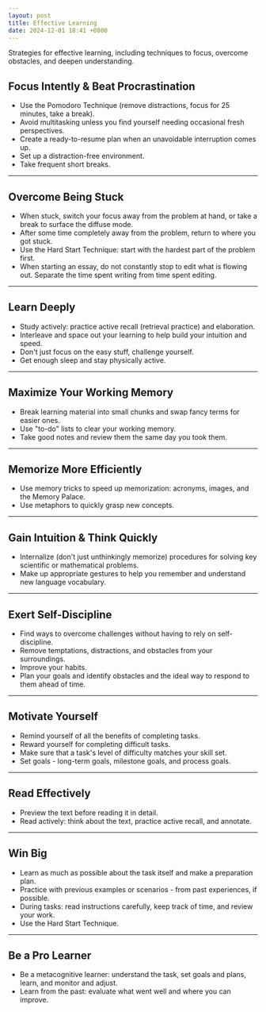 ```yaml
---
layout: post
title: Effective Learning
date: 2024-12-01 18:41 +0800
---
```


Strategies for effective learning, including techniques to focus, overcome obstacles, and deepen understanding.

## Focus Intently & Beat Procrastination

- Use the Pomodoro Technique (remove distractions, focus for 25 minutes, take a break).
- Avoid multitasking unless you find yourself needing occasional fresh perspectives.
- Create a ready-to-resume plan when an unavoidable interruption comes up.
- Set up a distraction-free environment.
- Take frequent short breaks.

---

## Overcome Being Stuck

- When stuck, switch your focus away from the problem at hand, or take a break to surface the diffuse mode.
- After some time completely away from the problem, return to where you got stuck.
- Use the Hard Start Technique: start with the hardest part of the problem first.
- When starting an essay, do not constantly stop to edit what is flowing out. Separate the time spent writing from time spent editing.

---

## Learn Deeply

- Study actively: practice active recall (retrieval practice) and elaboration.
- Interleave and space out your learning to help build your intuition and speed.
- Don't just focus on the easy stuff, challenge yourself.
- Get enough sleep and stay physically active.

---

## Maximize Your Working Memory

- Break learning material into small chunks and swap fancy terms for easier ones.
- Use "to-do" lists to clear your working memory.
- Take good notes and review them the same day you took them.

---

## Memorize More Efficiently

- Use memory tricks to speed up memorization: acronyms, images, and the Memory Palace.
- Use metaphors to quickly grasp new concepts.

---

## Gain Intuition & Think Quickly

- Internalize (don't just unthinkingly memorize) procedures for solving key scientific or mathematical problems.
- Make up appropriate gestures to help you remember and understand new language vocabulary.

---

## Exert Self-Discipline

- Find ways to overcome challenges without having to rely on self-discipline.
- Remove temptations, distractions, and obstacles from your surroundings.
- Improve your habits.
- Plan your goals and identify obstacles and the ideal way to respond to them ahead of time.

---

## Motivate Yourself

- Remind yourself of all the benefits of completing tasks.
- Reward yourself for completing difficult tasks.
- Make sure that a task's level of difficulty matches your skill set.
- Set goals - long-term goals, milestone goals, and process goals.

---

## Read Effectively

- Preview the text before reading it in detail.
- Read actively: think about the text, practice active recall, and annotate.

---

## Win Big

- Learn as much as possible about the task itself and make a preparation plan.
- Practice with previous examples or scenarios - from past experiences, if possible.
- During tasks: read instructions carefully, keep track of time, and review your work.
- Use the Hard Start Technique.

---

## Be a Pro Learner

- Be a metacognitive learner: understand the task, set goals and plans, learn, and monitor and adjust.
- Learn from the past: evaluate what went well and where you can improve.
